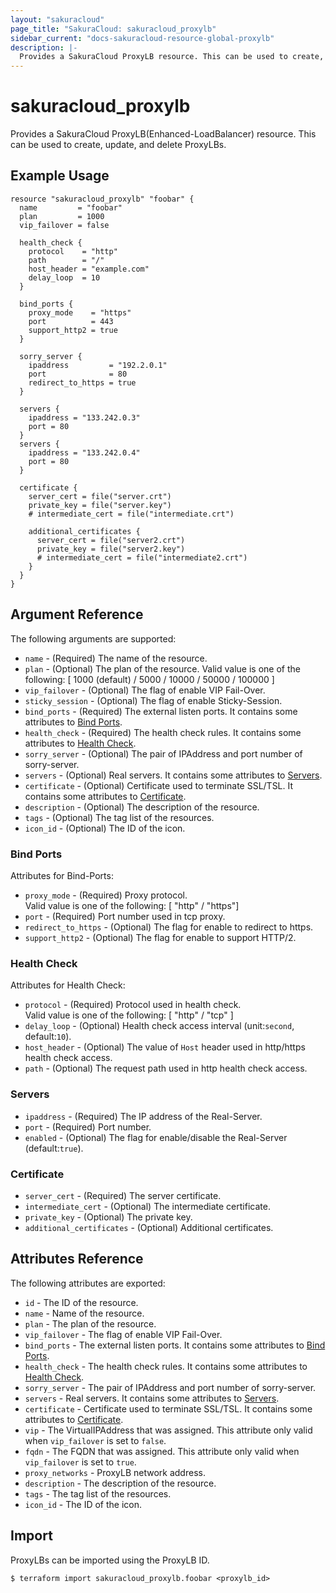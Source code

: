 ```yaml
---
layout: "sakuracloud"
page_title: "SakuraCloud: sakuracloud_proxylb"
sidebar_current: "docs-sakuracloud-resource-global-proxylb"
description: |-
  Provides a SakuraCloud ProxyLB resource. This can be used to create, update, and delete ProxyLBs.
---
```


# sakuracloud\_proxylb

Provides a SakuraCloud ProxyLB(Enhanced-LoadBalancer) resource. This can be used to create, update, and delete ProxyLBs.

## Example Usage

```hcl
resource "sakuracloud_proxylb" "foobar" {
  name         = "foobar"
  plan         = 1000 
  vip_failover = false

  health_check {
    protocol    = "http"
    path        = "/"
    host_header = "example.com"
    delay_loop  = 10
  }

  bind_ports {
    proxy_mode    = "https"
    port          = 443
    support_http2 = true
  }

  sorry_server {
    ipaddress         = "192.2.0.1"
    port              = 80
    redirect_to_https = true
  }

  servers {
    ipaddress = "133.242.0.3"
    port = 80
  }
  servers {
    ipaddress = "133.242.0.4"
    port = 80
  }

  certificate {
    server_cert = file("server.crt")
    private_key = file("server.key")    
    # intermediate_cert = file("intermediate.crt")
    
    additional_certificates {
      server_cert = file("server2.crt")
      private_key = file("server2.key")    
      # intermediate_cert = file("intermediate2.crt")
    }
  }
}
```

## Argument Reference

The following arguments are supported:

* `name` - (Required) The name of the resource.  
* `plan` - (Optional) The plan of the resource.
Valid value is one of the following: [ 1000 (default) / 5000 / 10000 / 50000 / 100000 ]  
* `vip_failover` - (Optional) The flag of enable VIP Fail-Over.  
* `sticky_session` - (Optional) The flag of enable Sticky-Session.  
* `bind_ports` - (Required) The external listen ports. It contains some attributes to [Bind Ports](#bind-ports).
* `health_check` - (Required) The health check rules. It contains some attributes to [Health Check](#health-check).
* `sorry_server` - (Optional) The pair of IPAddress and port number of sorry-server.
* `servers` - (Optional) Real servers. It contains some attributes to [Servers](#servers).
* `certificate` - (Optional) Certificate used to terminate SSL/TSL. It contains some attributes to [Certificate](#certificate).
* `description` - (Optional) The description of the resource.
* `tags` - (Optional) The tag list of the resources.
* `icon_id` - (Optional) The ID of the icon.

### Bind Ports

Attributes for Bind-Ports:

* `proxy_mode` - (Required) Proxy protocol.  
Valid value is one of the following: [ "http" / "https"]
* `port` - (Required) Port number used in tcp proxy.
* `redirect_to_https` - (Optional) The flag for enable to redirect to https.
* `support_http2` - (Optional) The flag for enable to support HTTP/2.


### Health Check

Attributes for Health Check:

* `protocol` - (Required) Protocol used in health check.  
Valid value is one of the following: [ "http" / "tcp" ]
* `delay_loop` - (Optional) Health check access interval (unit:`second`, default:`10`).
* `host_header` - (Optional) The value of `Host` header used in http/https health check access.
* `path` - (Optional) The request path used in http health check access.

### Servers

* `ipaddress` - (Required) The IP address of the Real-Server.
* `port` - (Required) Port number.
* `enabled` - (Optional) The flag for enable/disable the Real-Server (default:`true`).

### Certificate

* `server_cert` - (Required) The server certificate.
* `intermediate_cert` - (Optional) The intermediate certificate.
* `private_key` - (Optional) The private key.
* `additional_certificates` - (Optional) Additional certificates.

## Attributes Reference

The following attributes are exported:

* `id` - The ID of the resource.
* `name` - Name of the resource.
* `plan` - The plan of the resource.
* `vip_failover` - The flag of enable VIP Fail-Over.  
* `bind_ports` - The external listen ports. It contains some attributes to [Bind Ports](#bind-ports).
* `health_check` - The health check rules. It contains some attributes to [Health Check](#health-check).
* `sorry_server` - The pair of IPAddress and port number of sorry-server.
* `servers` - Real servers. It contains some attributes to [Servers](#servers).
* `certificate` - Certificate used to terminate SSL/TSL. It contains some attributes to [Certificate](#certificate).
* `vip` - The VirtualIPAddress that was assigned. This attribute only valid when `vip_failover` is set to `false`.  
* `fqdn` - The FQDN that was assigned. This attribute only valid when `vip_failover` is set to `true`.  
* `proxy_networks` - ProxyLB network address.   
* `description` - The description of the resource.
* `tags` - The tag list of the resources.
* `icon_id` - The ID of the icon.

## Import

ProxyLBs can be imported using the ProxyLB ID.

```
$ terraform import sakuracloud_proxylb.foobar <proxylb_id>
```
